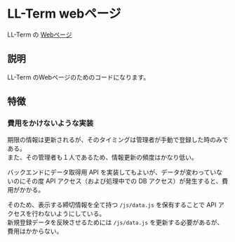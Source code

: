 # LL-Term webページ
LL-Term の [Webページ](https://ll-term.link/)  

## 説明
LL-Term のWebページのためのコードになります。


## 特徴

### 費用をかけないような実装

期限の情報は更新されるが、そのタイミングは管理者が手動で登録した時のみである。  
また、その管理者も１人であるため、情報更新の頻度はかなり低い。

バックエンドにデータ取得用 API を実装してもよいが、データが変わっていないのにその度 API アクセス（および処理中での DB アクセス）が発生すると、費用がかかる。

そのため、表示する締切情報を全て持つ `/js/data.js` を保有することで API アクセスを行わないようにしている。  
新規登録データを反映させるためには `/js/data.js` を更新する必要があるが、費用はかからない。
